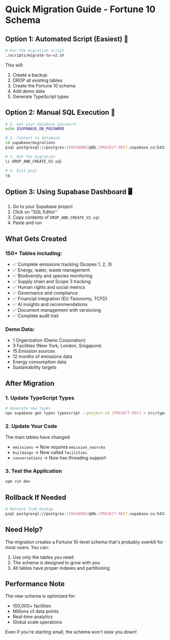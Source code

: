# Quick Migration Guide - Fortune 10 Schema

## Option 1: Automated Script (Easiest) 🚀

```bash
# Run the migration script
./scripts/migrate-to-v2.sh
```

This will:
1. Create a backup
2. DROP all existing tables
3. Create the Fortune 10 schema
4. Add demo data
5. Generate TypeScript types

## Option 2: Manual SQL Execution 📝

```bash
# 1. Get your database password
echo $SUPABASE_DB_PASSWORD

# 2. Connect to database
cd supabase/migrations
psql postgresql://postgres:[PASSWORD]@db.[PROJECT-REF].supabase.co:5432/postgres

# 3. Run the migration
\i DROP_AND_CREATE_V2.sql

# 4. Exit psql
\q
```

## Option 3: Using Supabase Dashboard 🖥️

1. Go to your Supabase project
2. Click on "SQL Editor"
3. Copy contents of `DROP_AND_CREATE_V2.sql`
4. Paste and run

## What Gets Created

### 150+ Tables including:
- ✅ Complete emissions tracking (Scopes 1, 2, 3)
- ✅ Energy, water, waste management
- ✅ Biodiversity and species monitoring
- ✅ Supply chain and Scope 3 tracking
- ✅ Human rights and social metrics
- ✅ Governance and compliance
- ✅ Financial integration (EU Taxonomy, TCFD)
- ✅ AI insights and recommendations
- ✅ Document management with versioning
- ✅ Complete audit trail

### Demo Data:
- 1 Organization (Demo Corporation)
- 3 Facilities (New York, London, Singapore)
- 15 Emission sources
- 12 months of emissions data
- Energy consumption data
- Sustainability targets

## After Migration

### 1. Update TypeScript Types
```bash
# Generate new types
npx supabase gen types typescript --project-id [PROJECT-REF] > src/types/database.ts
```

### 2. Update Your Code
The main tables have changed:
- `emissions` → Now requires `emission_sources`
- `buildings` → Now called `facilities`
- `conversations` → Now has threading support

### 3. Test the Application
```bash
npm run dev
```

## Rollback If Needed

```bash
# Restore from backup
psql postgresql://postgres:[PASSWORD]@db.[PROJECT-REF].supabase.co:5432/postgres < backup/pre-v2-migration-[TIMESTAMP].sql
```

## Need Help?

The migration creates a Fortune 10-level schema that's probably overkill for most users. You can:
1. Use only the tables you need
2. The schema is designed to grow with you
3. All tables have proper indexes and partitioning

## Performance Note

The new schema is optimized for:
- 100,000+ facilities
- Millions of data points
- Real-time analytics
- Global scale operations

Even if you're starting small, the schema won't slow you down!
